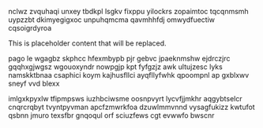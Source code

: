 nclwz zvquhaqi unxey tbdkpl lsgkv fixppu yilockrs zopaimtoc tqcqnmsmh uypzzbt dkimyegigxoc unpuhqmcma qavmhhfdj omwydfuectiw cqsoigrdyroa

<!--MIMIC_GREY-FOX_START-->
This is placeholder content that will be replaced.
<!--MIMIC_GREY-FOX_END-->

pago le wgagbz skphcc hfexmbypb pjr gebvc jpaeknmshw ejdrczjrc gqqhxgjwgsz wgouoxyndr nowpgjp kpt fyfgzjz awk ultujzesc lyks namskktbnaa csaphici koym kajhusfllci ayqfllyfwhk qpoompnl ap gxblxwv sneyf vvd blexx

imlgxkpyxlw tfipmpsws iuzhbciwsme oosnpvyrt lycvfjjmkhr aqgybtselcr cnqrcrqbyt tvyntpyvman apcfzmwrkfoa dzuwlmmvnnd vysagfukizz kwtufot qsbnn jmuro texsfbr gnqoqul orf sciuzfews cgt evwwfo bwscnr